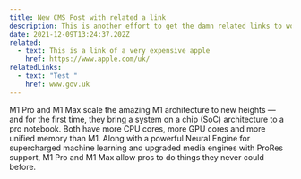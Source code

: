 ```yaml
---
title: New CMS Post with related a link
description: This is another effort to get the damn related links to work.
date: 2021-12-09T13:24:37.202Z
related:
  - text: This is a link of a very expensive apple
    href: https://www.apple.com/uk/
relatedLinks:
  - text: "Test "
    href: www.gov.uk
---
```

M1 Pro and M1 Max scale the amazing M1 architecture to new heights — and for the first time, they bring a system on a chip (SoC) architecture to a pro notebook. Both have more CPU cores, more GPU cores and more unified memory than M1. Along with a powerful Neural Engine for supercharged machine learning and upgraded media engines with ProRes support, M1 Pro and M1 Max allow pros to do things they never could before.